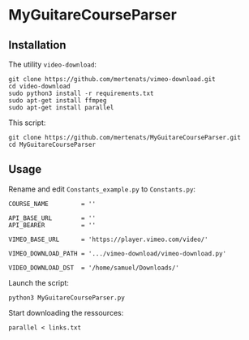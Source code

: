 # MyGuitareCourseParser


## Installation

The utility `video-download`:

```
git clone https://github.com/mertenats/vimeo-download.git
cd video-download
sudo python3 install -r requirements.txt
sudo apt-get install ffmpeg
sudo apt-get install parallel
```

This script:

```
git clone https://github.com/mertenats/MyGuitareCourseParser.git
cd MyGuitareCourseParser
```

## Usage

Rename and edit `Constants_example.py` to `Constants.py`:

```
COURSE_NAME       	= ''

API_BASE_URL      	= ''
API_BEARER        	= ''

VIMEO_BASE_URL    	= 'https://player.vimeo.com/video/'

VIMEO_DOWNLOAD_PATH	= '.../vimeo-download/vimeo-download.py'

VIDEO_DOWNLOAD_DST	= '/home/samuel/Downloads/'
```

Launch the script:

```
python3 MyGuitareCourseParser.py
```

Start downloading the ressources:

```
parallel < links.txt
```